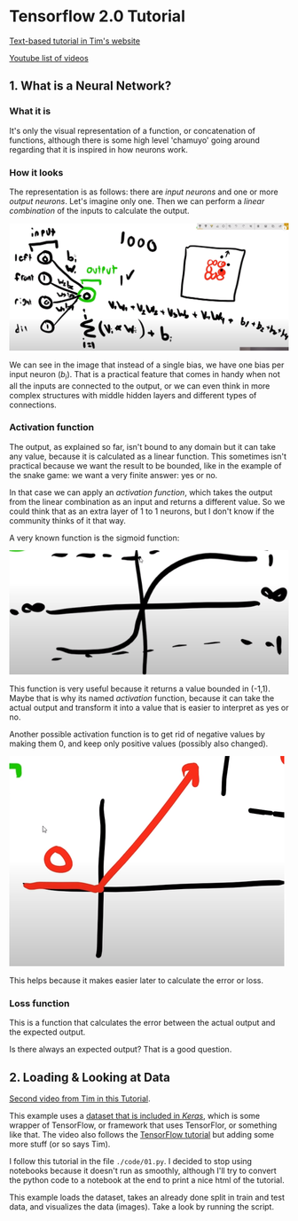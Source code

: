 # Tensorflow 2.0 Tutorial

[Text-based tutorial in Tim's website][9]

[9]: https://www.techwithtim.net/tutorials/python-neural-networks/

[Youtube list of videos][10]

[10]: https://youtube.com/playlist?list=PLzMcBGfZo4-lak7tiFDec5_ZMItiIIfmj

## 1. What is a Neural Network?

### What it is

It's only the visual representation of a function, or concatenation of functions,
although there is some high level 'chamuyo' going around regarding that it is
inspired in how neurons work.

### How it looks

The representation is as follows: there are *input neurons*
and one or more *output neurons*.
Let's imagine only one.
Then we can perform a *linear combination* of the inputs to calculate the output.

![Neural network representation](./images/nn-01.png)

We can see in the image that instead of a single bias, we have one bias per
input neuron ($b_i$).
That is a practical feature that comes in handy when not all the inputs are
connected to the output, or we can even think in more complex structures with
middle hidden layers and different types of connections.

### Activation function

The output, as explained so far, isn't bound to any domain but it can take any
value, because it is calculated as a linear function.
This sometimes isn't practical because we want the result to be bounded, like in
the example of the snake game: we want a very finite answer: yes or no.

In that case we can apply an *activation function*, which takes the output from
the linear combination as an input and returns a different value.
So we could think that as an extra layer of 1 to 1 neurons, but I don't know if
the community thinks of it that way.

A very known function is the sigmoid function:

![Neural network representation](./images/nn-02.png)

This function is very useful because it returns a value bounded in (-1,1).
Maybe that is why its named *activation* function, because it can take the
actual output and transform it into a value that is easier to interpret as
yes or no.

Another possible activation function is to get rid of negative values by
making them 0, and keep only positive values (possibly also changed).

![Neural network representation](./images/nn-03.png)

This helps because it makes easier later to calculate the error or loss.

### Loss function

This is a function that calculates the error between the actual output and the
expected output.

Is there always an expected output? That is a good question.

## 2. Loading & Looking at Data

[Second video from Tim in this Tutorial](https://youtu.be/wu9IH1Xvdd4).

This example uses a [dataset that is included in *Keras*][1], which is some
wrapper of TensorFlow, or framework that uses TensorFlor, or something like that.
The video also follows the [TensorFlow tutorial][2] but adding some more stuff
(or so says Tim).

[1]:(https://keras.io/api/datasets/)
[2]:(https://www.tensorflow.org/tutorials/keras/classification)

I follow this tutorial in the file `./code/01.py`.
I decided to stop using notebooks because it doesn't run as smoothly,
although I'll try to convert the python code to a notebook at the end to print
a nice html of the tutorial.

This example loads the dataset, takes an already done split in train and test
data, and visualizes the data (images).
Take a look by running the script.